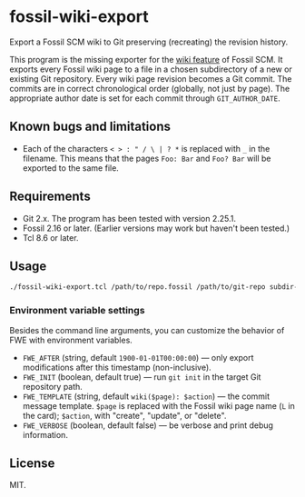 # fossil-wiki-export

Export a Fossil SCM wiki to Git preserving (recreating) the revision history.

This program is the missing exporter for the [wiki feature](https://fossil-scm.org/home/doc/trunk/www/wikitheory.wiki) of Fossil SCM.  It exports every Fossil wiki page to a file in a chosen subdirectory of a new or existing Git repository.  Every wiki page revision becomes a Git commit.  The commits are in correct chronological order (globally, not just by page).  The appropriate author date is set for each commit through `GIT_AUTHOR_DATE`.

## Known bugs and limitations

* Each of the characters `< > : " / \ | ? *` is replaced with `_` in the filename.  This means that the pages `Foo: Bar` and `Foo? Bar` will be exported to the same file.

## Requirements

* Git 2.x.  The program has been tested with version 2.25.1.
* Fossil 2.16 or later.  (Earlier versions may work but haven't been tested.)
* Tcl 8.6 or later.

## Usage

```sh
./fossil-wiki-export.tcl /path/to/repo.fossil /path/to/git-repo subdir-for-wiki-files
```

### Environment variable settings

Besides the command line arguments, you can customize the behavior of FWE with environment variables.

* `FWE_AFTER` (string, default `1900-01-01T00:00:00`) — only export modifications after this timestamp (non-inclusive).
* `FWE_INIT` (boolean, default true) — run `git init` in the target Git repository path.
* `FWE_TEMPLATE` (string, default `wiki($page): $action`) — the commit message template.  `$page` is replaced with the Fossil wiki page name (`L` in the card); `$action`, with "create", "update", or "delete".
* `FWE_VERBOSE` (boolean, default false) — be verbose and print debug information.

## License

MIT.
